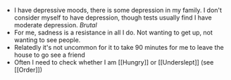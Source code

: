- I have depressive moods, there is some depression in my family. I don't consider myself to have depression, though tests usually find I have moderate depression. *Brutal*
- For me, sadness is a resistance in all I do. Not wanting to get up, not wanting to see people.
- Relatedly it's not uncommon for it to take 90 minutes for me to leave the house to go see a friend
- Often I need to check whether I am [[Hungry]] or [[Underslept]] (see [[Order]])